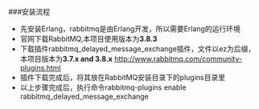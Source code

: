 ###安装流程
  - 先安装Erlang，rabbitmq是由Erlang开发，所以需要Erlang的运行环境
  - 官网下载RabbitMQ,本项目使用版本为**3.8.3**
  - 下载插件rabbitmq_delayed_message_exchange插件，文件以ez为后缀，本项目版本为**3.7.x and 3.8.x** <http://www.rabbitmq.com/community-plugins.html>
  - 插件下载完成后，将其放在RabbitMQ安装目录下的plugins目录里
  - 以上步骤完成后，执行命令rabbitmq-plugins enable rabbitmq_delayed_message_exchange